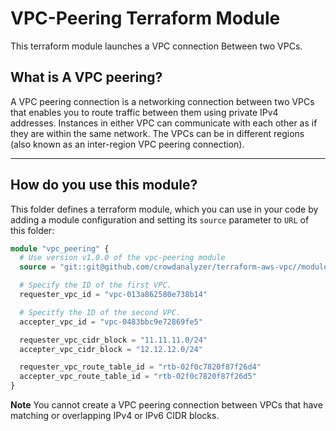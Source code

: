 # VPC-Peering Terraform Module

This terraform module launches a VPC connection Between two VPCs.

## What is A VPC peering?

A VPC peering connection is a networking connection between two VPCs that enables you to route traffic between them using private IPv4 addresses. Instances in either VPC can communicate with each other as if they are within the same network.
The VPCs can be in different regions (also known as an inter-region VPC peering connection).

---

## How do you use this module?

This folder defines a terraform module, which you can use in your code by adding a module configuration and setting its `source` parameter to `URL` of this folder:

```tf
module "vpc_peering" {
  # Use version v1.0.0 of the vpc-peering module
  source = "git::git@github.com/crowdanalyzer/terraform-aws-vpc//modules/vpc-peering?ref=v1.0.0"

  # Specify the ID of the first VPC.
  requester_vpc_id = "vpc-013a862580e738b14"

  # Specitfy the ID of the second VPC.
  accepter_vpc_id = "vpc-0483bbc9e72869fe5"

  requester_vpc_cidr_block = "11.11.11.0/24"
  accepter_vpc_cidr_block = "12.12.12.0/24"

  requester_vpc_route_table_id = "rtb-02f0c7820f87f26d4"
  accepter_vpc_route_table_id = "rtb-02f0c7820f87f26d5"
}
```

**Note**
You cannot create a VPC peering connection between VPCs that have matching or overlapping IPv4 or IPv6 CIDR blocks.
